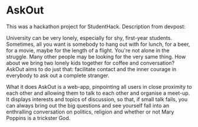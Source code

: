 # AskOut

This was a hackathon project for StudentHack. Description from devpost:

University can be very lonely, especially for shy, first-year students. Sometimes, all you want is somebody to hang out with for lunch, for a beer, for a movie, maybe for the length of a flight. You're not alone in the struggle. Many other people may be looking for the very same thing. How about we bring two lonely kids together for coffee and conversation? AskOut aims to do just that: facilitate contact and the inner courage in everybody to ask out a complete stranger.

What it does
AskOut is a web-app, pinpointing all users in close proximity to each other and allowing them to talk to each other and organise a meet-up. It displays interests and topics of discussion, so that, if small talk fails, you can always bring out the big questions and see yourself fall into an enthralling conversation on politics, religion and whether or not Mary Poppins is a trickster God.
